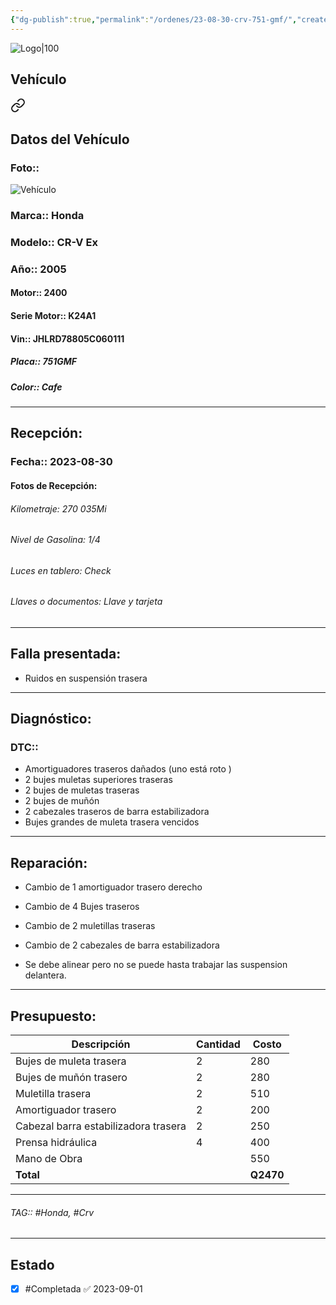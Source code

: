 ```yaml
---
{"dg-publish":true,"permalink":"/ordenes/23-08-30-crv-751-gmf/","created":"","updated":""}
---
```


![Logo|100](http://drive.google.com/uc?export=view&id=137fl3TIZ0-PU8b-Pt0bsjclwHub_u78G)

## Vehículo

<div class="transclusion internal-embed is-loaded"><a class="markdown-embed-link" href="/vehiculos/honda/crv-751-gmf/#datos-del-vehiculo" aria-label="Open link"><svg xmlns="http://www.w3.org/2000/svg" width="24" height="24" viewBox="0 0 24 24" fill="none" stroke="currentColor" stroke-width="2" stroke-linecap="round" stroke-linejoin="round" class="svg-icon lucide-link"><path d="M10 13a5 5 0 0 0 7.54.54l3-3a5 5 0 0 0-7.07-7.07l-1.72 1.71"></path><path d="M14 11a5 5 0 0 0-7.54-.54l-3 3a5 5 0 0 0 7.07 7.07l1.71-1.71"></path></svg></a><div class="markdown-embed">



## Datos del Vehículo 
### Foto:: 
![Vehículo](http://drive.google.com/uc?export=view&id=1JniPAkz-jSIlYYlIHTMQ3rTXQNqNg_Ln)

### Marca:: Honda 
### Modelo:: CR-V Ex
### Año:: 2005
#### Motor:: 2400
#### Serie Motor:: K24A1
#### Vin:: JHLRD78805C060111
##### Placa:: 751GMF
##### Color:: Cafe
---


</div></div>


## Recepción:
### Fecha:: 2023-08-30
#### Fotos de Recepción: 

###### Kilometraje: 270 035Mi
###### Nivel de Gasolina: 1/4
###### Luces en tablero: Check
###### Llaves o documentos: Llave y tarjeta 

---

## Falla presentada:
- Ruidos en suspensión trasera


---

## Diagnóstico:
### DTC:: 

- Amortiguadores traseros dañados (uno está roto )
- 2 bujes muletas superiores traseras
- 2 bujes de muletas traseras
- 2 bujes de muñón
- 2 cabezales traseros de barra estabilizadora
- Bujes grandes de muleta trasera vencidos

---
## Reparación:
- Cambio de 1 amortiguador trasero derecho 
- Cambio de 4 Bujes traseros 
- Cambio de 2 muletillas traseras 
- Cambio de 2 cabezales de barra estabilizadora

- Se debe alinear pero no se puede hasta trabajar las suspension delantera.

---

## Presupuesto:

| Descripción                          | Cantidad | Costo |
| ------------------------------------ | -------- | ----- |
| Bujes de muleta trasera              | 2        |   280    |
| Bujes de muñón trasero               | 2        | 280   |
| Muletilla trasera                    | 2        | 510   |
| Amortiguador trasero                 | 2        | 200   |
| Cabezal barra estabilizadora trasera | 2        | 250   |
| Prensa hidráulica                    | 4        | 400   |
| Mano de Obra                         |          | 550   |
| **Total**                                    |          |    **Q2470**   |

---

###### TAG:: #Honda, #Crv

---

## Estado

- [x] #Completada ✅ 2023-09-01